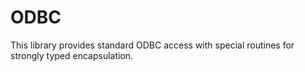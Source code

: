 ﻿# ODBC

This library provides standard ODBC access with special routines for strongly typed encapsulation.
